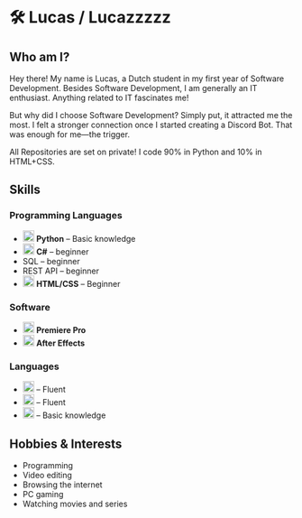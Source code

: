 # 🛠️ Lucas / Lucazzzzz

## Who am I?
Hey there! My name is Lucas, a Dutch student in my first year of Software Development. Besides Software Development, I am generally an IT enthusiast. Anything related to IT fascinates me!

But why did I choose Software Development? Simply put, it attracted me the most. I felt a stronger connection once I started creating a Discord Bot. That was enough for me—the trigger.

All Repositories are set on private! I code 90% in Python and 10% in HTML+CSS.

## Skills
### Programming Languages
- <img src="https://cdn.jsdelivr.net/npm/devicon@2.15.1/icons/python/python-original.svg" height="20"> **Python** – Basic knowledge
- <img src="https://cdn.jsdelivr.net/npm/devicon@2.15.1/icons/csharp/csharp-original.svg" height="20"> **C#** – beginner
- SQL – beginner
- REST API – beginner
- <img src="https://cdn.jsdelivr.net/npm/devicon@2.15.1/icons/html5/html5-original.svg" height="20"> **HTML/CSS** – Beginner

### Software
- <img src="https://cdn.jsdelivr.net/npm/devicon@2.15.1/icons/premierepro/premierepro-original.svg" height="20"> **Premiere Pro**  
- <img src="https://cdn.jsdelivr.net/npm/devicon@2.15.1/icons/aftereffects/aftereffects-original.svg" height="20"> **After Effects**  

### Languages
- <img src="https://flagcdn.com/20x15/nl.png" width="20" height="20"> – Fluent  
- <img src="https://flagcdn.com/20x15/gb.png" width="20" height="20"> – Fluent  
- <img src="https://flagcdn.com/20x15/de.png" width="20" height="20"> – Basic knowledge  

## Hobbies & Interests
- Programming  
- Video editing  
- Browsing the internet  
- PC gaming  
- Watching movies and series  


